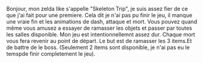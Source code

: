 Bonjour, mon zelda like s'appelle "Skeleton Trip", je suis assez fier de ce que j'ai fait pour une premiere. Cela dit je n'ai pas pu finir le jeu, il manque une vraie fin et les animations de dash, attaque et mort. Vous pouvez quand même vous amusez a essayer de ramasser les objets et passer par toutes les salles disponible.
Mon jeu est intentionnellemnt assez dur. Chaque mort vous fera revenir au point de départ. Le but est de ramasser les 3 items.Et de battre de le boss. (Seulement 2 items sont disponible, je n'ai pas eu le temspde finir completement le jeu).

 
